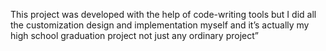 This project was developed with the help of code-writing tools but I did all the customization design and implementation myself and it’s actually my high school graduation project not just any ordinary project”
